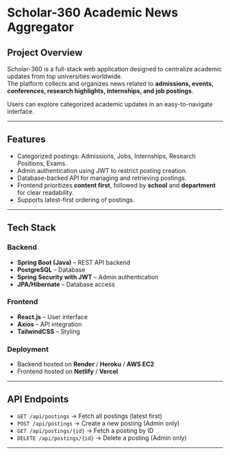 # Scholar-360 Academic News Aggregator

## Project Overview
Scholar-360 is a full-stack web application designed to centralize academic updates from top universities worldwide.  
The platform collects and organizes news related to **admissions, events, conferences, research highlights, internships, and job postings**.  
 

Users can explore categorized academic updates in an easy-to-navigate interface.

---

## Features
- Categorized postings: Admissions, Jobs, Internships, Research Positions, Exams.
- Admin authentication using JWT to restrict posting creation.
- Database-backed API for managing and retrieving postings.
- Frontend prioritizes **content first**, followed by **school** and **department** for clear readability.
- Supports latest-first ordering of postings.

---

## Tech Stack
### Backend
- **Spring Boot (Java)** – REST API backend
- **PostgreSQL** – Database
- **Spring Security with JWT** – Admin authentication
- **JPA/Hibernate** – Database access

### Frontend
- **React.js** – User interface
- **Axios** – API integration
- **TailwindCSS** – Styling

### Deployment
- Backend hosted on **Render** / **Heroku** / **AWS EC2**  
- Frontend hosted on **Netlify** / **Vercel**  

---

## API Endpoints
- `GET /api/postings` → Fetch all postings (latest first)  
- `POST /api/postings` → Create a new posting (Admin only)  
- `GET /api/postings/{id}` → Fetch a posting by ID  
- `DELETE /api/postings/{id}` → Delete a posting (Admin only)  

---
